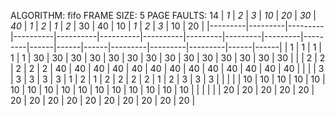 ALGORITHM: fifo
FRAME SIZE: 5
PAGE FAULTS: 14
| *_1_*   | *_2_*   | *_3_*   | *_10_*   |   *_20_* |   *_30_* |   *_40_* |   *_1_* |   *_2_* |   *_1_* |   *_2_* |   30 |   40 |   10 |   *_1_* |   *_2_* |   *_3_* |   10 |   20 |
|---------|---------|---------|----------|----------|----------|----------|---------|---------|---------|---------|------|------|------|---------|---------|---------|------|------|
| 1       | 1       | 1       | 1        |        1 |       30 |       30 |      30 |      30 |      30 |      30 |   30 |   30 |   30 |      30 |      30 |      30 |   30 |   30 |
|         | 2       | 2       | 2        |        2 |        2 |       40 |      40 |      40 |      40 |      40 |   40 |   40 |   40 |      40 |      40 |      40 |   40 |   40 |
|         |         | 3       | 3        |        3 |        3 |        3 |       1 |       2 |       1 |       2 |    2 |    2 |    2 |       1 |       2 |       3 |    3 |    3 |
|         |         |         | 10       |       10 |       10 |       10 |      10 |      10 |      10 |      10 |   10 |   10 |   10 |      10 |      10 |      10 |   10 |   10 |
|         |         |         |          |       20 |       20 |       20 |      20 |      20 |      20 |      20 |   20 |   20 |   20 |      20 |      20 |      20 |   20 |   20 |
